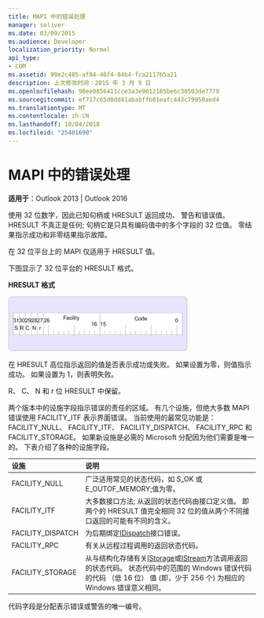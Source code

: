 ```yaml
---
title: MAPI 中的错误处理
manager: soliver
ms.date: 03/09/2015
ms.audience: Developer
localization_priority: Normal
api_type:
- COM
ms.assetid: 99e2c485-af84-46f4-84b4-fca2117b5a21
description: 上次修改时间：2015 年 3 月 9 日
ms.openlocfilehash: 98ee0856411cce3a3e9012185be6c30503de7779
ms.sourcegitcommit: ef717c65d8dd41ababffb01eafc443c79950aed4
ms.translationtype: MT
ms.contentlocale: zh-CN
ms.lasthandoff: 10/04/2018
ms.locfileid: "25401690"
---
```

# <a name="error-handling-in-mapi"></a>MAPI 中的错误处理

**适用于**：Outlook 2013 | Outlook 2016 
  
使用 32 位数字，因此已知句柄或 HRESULT 返回成功、 警告和错误值。 HRESULT 不真正是任何; 句柄它是只具有编码值中的多个字段的 32 位值。 零结果指示成功和非零结果指示故障。
  
在 32 位平台上的 MAPI 仅适用于 HRESULT 值。
  
下图显示了 32 位平台的 HRESULT 格式。
  
**HRESULT 格式**
  
![HRESULT 格式](media/amapi_49.gif "HRESULT 格式")
  
在 HRESULT 高位指示返回的值是否表示成功或失败。 如果设置为零，则值指示成功。 如果设置为 1，则表明失败。
  
R、 C、 N 和 r 位 HRESULT 中保留。
  
两个版本中的设施字段指示错误的责任的区域。 有几个设施，但绝大多数 MAPI 错误使用 FACILITY_ITF 表示界面错误。 当前使用的最常见功能是： FACILITY_NULL、 FACILITY_ITF、 FACILITY_DISPATCH、 FACILITY_RPC 和 FACILITY_STORAGE。 如果新设施是必需的 Microsoft 分配因为他们需要是唯一的。 下表介绍了各种的设施字段。
  
|设施|说明|
|:-----|:-----|
|FACILITY_NULL  <br/> |广泛适用常见的状态代码，如 S_OK 或 E_OUTOF_MEMORY;值为零。  <br/> |
|FACILITY_ITF  <br/> |大多数接口方法; 从返回的状态代码由接口定义值。 即两个的 HRESULT 值完全相同 32 位的值从两个不同接口返回的可能有不同的含义。  <br/> |
|FACILITY_DISPATCH  <br/> |为后期绑定[IDispatch](https://msdn.microsoft.com/library/ms221608.aspx)接口错误。  <br/> |
|FACILITY_RPC  <br/> |有关从远程过程调用的返回状态代码。  <br/> |
|FACILITY_STORAGE  <br/> |从与结构化存储有关[IStorage](https://msdn.microsoft.com/library/aa380015%28VS.85%29.aspx)或[IStream](https://msdn.microsoft.com/library/aa380034%28VS.85%29.aspx)方法调用返回的状态代码。 状态代码中的范围的 Windows 错误代码的代码 （低 16 位） 值 (即，少于 256 个) 为相应的 Windows 错误意义相同。  <br/> |
   
代码字段是分配表示错误或警告的唯一编号。
  


